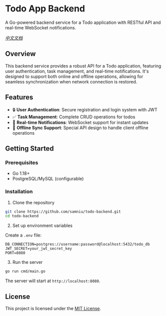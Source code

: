 # Todo App Backend

A Go-powered backend service for a Todo application with RESTful API and real-time WebSocket notifications.

*[中文文档](README_ZH.md)*

## Overview

This backend service provides a robust API for a Todo application, featuring user authentication, task management, and real-time notifications. It's designed to support both online and offline operations, allowing for seamless synchronization when network connection is restored.

## Features

- 🔒 **User Authentication**: Secure registration and login system with JWT
- ✅ **Task Management**: Complete CRUD operations for todos
- 🔔 **Real-time Notifications**: WebSocket support for instant updates
- 🔄 **Offline Sync Support**: Special API design to handle client offline operations

## Getting Started

### Prerequisites

- Go 1.18+
- PostgreSQL/MySQL (configurable)

### Installation

1. Clone the repository

```bash
git clone https://github.com/samniu/todo-backend.git
cd todo-backend
```

2. Set up environment variables

Create a `.env` file:

```
DB_CONNECTION=postgres://username:password@localhost:5432/todo_db
JWT_SECRET=your_jwt_secret_key
PORT=8080
```

3. Run the server

```bash
go run cmd/main.go
```

The server will start at `http://localhost:8080`.

## License

This project is licensed under the [MIT License](LICENSE).
